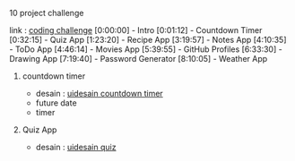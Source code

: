 10 project challenge

link : [coding challenge](https://youtu.be/dtKciwk_si4)
[0:00:00] - Intro
[0:01:12] - Countdown Timer
[0:32:15] - Quiz App
[1:23:20] - Recipe App
[3:19:57] - Notes App
[4:10:35] - ToDo App
[4:46:14] - Movies App
[5:39:55] - GitHub Profiles
[6:33:30] - Drawing App
[7:19:40] - Password Generator
[8:10:05] - Weather App

1. countdown timer
    - desain :  [uidesain countdown timer](https://uidesigndaily.com/posts/sketch-countdown-timer-day-876)
    - future date
    - timer

2. Quiz App
    - desain : [uidesain quiz](https://uidesigndaily.com/posts/sketch-questionnaire-choice-submit-day-924)
